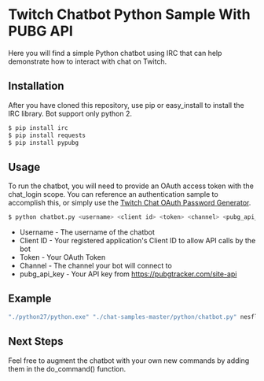 # Twitch Chatbot Python Sample With PUBG API
Here you will find a simple Python chatbot using IRC that can help demonstrate how to interact with chat on Twitch.

## Installation
After you have cloned this repository, use pip or easy_install to install the IRC library. Bot support only python 2.

```sh
$ pip install irc
$ pip install requests
$ pip install pypubg
```

## Usage
To run the chatbot, you will need to provide an OAuth access token with the chat_login scope.  You can reference an authentication sample to accomplish this, or simply use the [Twitch Chat OAuth Password Generator](http://twitchapps.com/tmi/).

```sh
$ python chatbot.py <username> <client id> <token> <channel> <pubg_api_key>
```
* Username - The username of the chatbot
* Client ID - Your registered application's Client ID to allow API calls by the bot
* Token - Your OAuth Token
* Channel - The channel your bot will connect to
* pubg_api_key - Your API key from https://pubgtracker.com/site-api
## Example
```sh
"./python27/python.exe" "./chat-samples-master/python/chatbot.py" nesfloruty nesfloruty XXXXXXXXXXXXXXXXXXXXXXXXXXXXXX nesfloruty xxxxxxxx-xxxx-xxxx-xxxx-xxxxxxxxxxxx
```
## Next Steps
Feel free to augment the chatbot with your own new commands by adding them in the do_command() function. 
